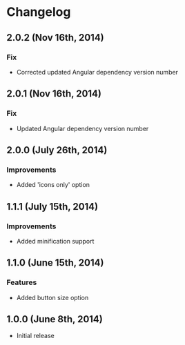 # Changelog

## 2.0.2 (Nov 16th, 2014)

### Fix

* Corrected updated Angular dependency version number

## 2.0.1 (Nov 16th, 2014)

### Fix

* Updated Angular dependency version number

## 2.0.0 (July 26th, 2014)

### Improvements

* Added 'icons only' option

## 1.1.1 (July 15th, 2014)

### Improvements

* Added minification support

## 1.1.0 (June 15th, 2014)

### Features

* Added button size option

## 1.0.0 (June 8th, 2014)

* Initial release
